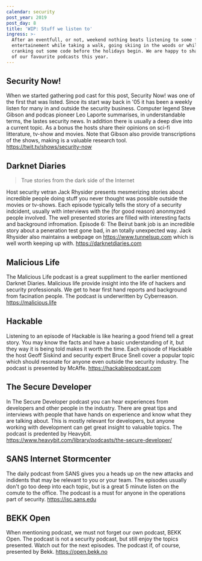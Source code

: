 ```yaml
---
calendar: security
post_year: 2019
post_day: 8
title: 'WIP: Stuff we listen to'
ingress: >-
  After an eventfull, or not, weekend nothing beats listening to some fine
  entertainement while taking a walk, going skiing in the woods or while
  cranking out some code before the holidays begin. We are happy to share some
  of our favourite podcasts this year.
---
```

## Security Now!

When we started gathering pod cast for this post, Security Now! was one of the first that was listed. Since its start way back in '05 it has been a weekly listen for many in and outside the security business. Computer legend Steve Gibson and podcas pioneer Leo Laporte summarises, in understandable terms, the lastes security news. In addition there is usually a deep dive into a current topic. As a bonus the hosts share their opinions on sci-fi litterature, tv-show and movies. Note that Gibson also provide transcriptions of the shows, making is a valuable research tool. <https://twit.tv/shows/security-now>

## Darknet Diaries

> True stories from the dark side of the Internet

Host security vetran Jack Rhysider presents mesmerizing stories about incredible people doing stuff you never thought was possible outside the movies or tv-shows. Each episode typically tells the story of a security indcident, usually with interviews with the (for good reason) anonmyzed people involved. The well presented stories are filled with interesting facts and background infromation. Episode 6: The Beirut bank job is an incredible story about a peneration test gone bad, in an totally unexpected way. Jack Rhysider also maintains a webpage on https://www.tunnelsup.com which is well worth keeping up with. <https://darknetdiaries.com>

## Malicious Life

The Malicious Life podcast is a great suppliment to the earlier mentioned Darknet Diaries. Malicious life provide insight into the life of hackers and security professionals. We get to hear first hand reports and background from facination people. The podcast is underwritten by Cyberreason. <https://malicious.life>

## Hackable

Listening to an episode of Hackable is like hearing a good friend tell a great story. You may know the facts and have a basic understanding of it, but they way it is being told makes it worth the time. Each episode of Hackable the host Geoff Siskind and security expert Bruce Snell cover a popular topic which should resonate for anyone even outside the security industry. The podcast is presented by McAffe. <https://hackablepodcast.com>

## The Secure Developer

In The Secure Developer podcast you can hear experiences from developers and other people in the industry. There are great tips and interviews with people that have hands on experience and know what they are talking about. This is mostly relevant for developers, but anyone working with development can get great insight to valuable topics. The podcast is predented by Heavybit. <https://www.heavybit.com/library/podcasts/the-secure-developer/> 

## SANS Internet Stormcenter

The daily podcast from SANS gives you a heads up on the new attacks and indidents that may be relevant to you or your team. The episodes usually don't go too deep into each topic, but is a great 5 minute listen on the comute to the office. The podcast is a must for anyone in the operations part of security. <https://isc.sans.edu>

## BEKK Open

When mentioning podcast, we must not forget our own podcast, BEKK Open. The podcast is not a security podcast, but still enjoy the topics presented. Watch out for the next episodes. The podcast if, of course, presented by Bekk. <https://open.bekk.no>
